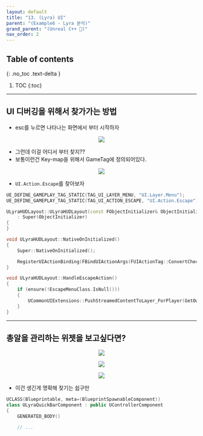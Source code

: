 ```yaml
---
layout: default
title: "13. (Lyra) UI"
parent: "(Example6 - Lyra 분석)"
grand_parent: "(Unreal C++ 🚀)"
nav_order: 2
---
```


## Table of contents
{: .no_toc .text-delta }

1. TOC
{:toc}

---

## UI 디버깅을 위해서 찾가가는 방법

* esc를 누르면 나타나는 화면에서 부터 시작하자

<p align="center">
  <img src="https://taehyungs-programming-blog.github.io/blog/assets/images/unreal/unreal_cpp_6/ucpp6-14-1.png"/>
</p>

* 그런데 이걸 어디서 부터 찾지??
* 보통이런건 Key-map을 위해서 GameTag에 정의되어있다.

<p align="center">
  <img src="https://taehyungs-programming-blog.github.io/blog/assets/images/unreal/unreal_cpp_6/ucpp6-14-2.png"/>
</p>

* `UI.Action.Escape`를 찾아보자

```cpp
UE_DEFINE_GAMEPLAY_TAG_STATIC(TAG_UI_LAYER_MENU, "UI.Layer.Menu");
UE_DEFINE_GAMEPLAY_TAG_STATIC(TAG_UI_ACTION_ESCAPE, "UI.Action.Escape");

ULyraHUDLayout::ULyraHUDLayout(const FObjectInitializer& ObjectInitializer)
	: Super(ObjectInitializer)
{
}

void ULyraHUDLayout::NativeOnInitialized()
{
	Super::NativeOnInitialized();

	RegisterUIActionBinding(FBindUIActionArgs(FUIActionTag::ConvertChecked(TAG_UI_ACTION_ESCAPE), false, FSimpleDelegate::CreateUObject(this, &ThisClass::HandleEscapeAction)));
}

void ULyraHUDLayout::HandleEscapeAction()
{
	if (ensure(!EscapeMenuClass.IsNull()))
	{
		UCommonUIExtensions::PushStreamedContentToLayer_ForPlayer(GetOwningLocalPlayer(), TAG_UI_LAYER_MENU, EscapeMenuClass);
	}
}
```

---

## 총알을 관리하는 위젯을 보고싶다면?

<p align="center">
  <img src="https://taehyungs-programming-blog.github.io/blog/assets/images/unreal/unreal_cpp_6/ucpp6-14-3.png"/>
</p>

<p align="center">
  <img src="https://taehyungs-programming-blog.github.io/blog/assets/images/unreal/unreal_cpp_6/ucpp6-14-4.png"/>
</p>

<p align="center">
  <img src="https://taehyungs-programming-blog.github.io/blog/assets/images/unreal/unreal_cpp_6/ucpp6-14-5.png"/>
</p>

* 이건 생긴게 명확해 찾기는 쉽구만

```cpp
UCLASS(Blueprintable, meta=(BlueprintSpawnableComponent))
class ULyraQuickBarComponent : public UControllerComponent
{
	GENERATED_BODY()

    // ...
```

